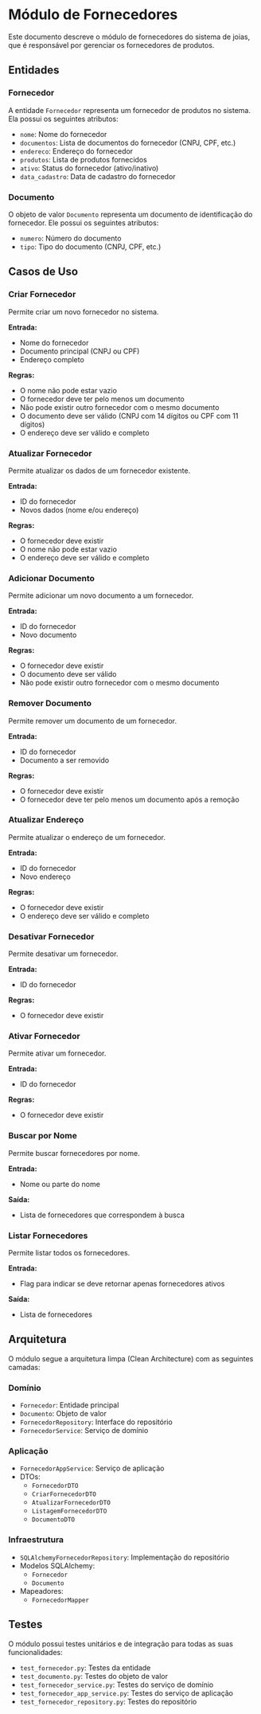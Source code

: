 # Módulo de Fornecedores

Este documento descreve o módulo de fornecedores do sistema de joias, que é responsável por gerenciar os fornecedores de produtos.

## Entidades

### Fornecedor

A entidade `Fornecedor` representa um fornecedor de produtos no sistema. Ela possui os seguintes atributos:

- `nome`: Nome do fornecedor
- `documentos`: Lista de documentos do fornecedor (CNPJ, CPF, etc.)
- `endereco`: Endereço do fornecedor
- `produtos`: Lista de produtos fornecidos
- `ativo`: Status do fornecedor (ativo/inativo)
- `data_cadastro`: Data de cadastro do fornecedor

### Documento

O objeto de valor `Documento` representa um documento de identificação do fornecedor. Ele possui os seguintes atributos:

- `numero`: Número do documento
- `tipo`: Tipo do documento (CNPJ, CPF, etc.)

## Casos de Uso

### Criar Fornecedor

Permite criar um novo fornecedor no sistema.

**Entrada:**
- Nome do fornecedor
- Documento principal (CNPJ ou CPF)
- Endereço completo

**Regras:**
- O nome não pode estar vazio
- O fornecedor deve ter pelo menos um documento
- Não pode existir outro fornecedor com o mesmo documento
- O documento deve ser válido (CNPJ com 14 dígitos ou CPF com 11 dígitos)
- O endereço deve ser válido e completo

### Atualizar Fornecedor

Permite atualizar os dados de um fornecedor existente.

**Entrada:**
- ID do fornecedor
- Novos dados (nome e/ou endereço)

**Regras:**
- O fornecedor deve existir
- O nome não pode estar vazio
- O endereço deve ser válido e completo

### Adicionar Documento

Permite adicionar um novo documento a um fornecedor.

**Entrada:**
- ID do fornecedor
- Novo documento

**Regras:**
- O fornecedor deve existir
- O documento deve ser válido
- Não pode existir outro fornecedor com o mesmo documento

### Remover Documento

Permite remover um documento de um fornecedor.

**Entrada:**
- ID do fornecedor
- Documento a ser removido

**Regras:**
- O fornecedor deve existir
- O fornecedor deve ter pelo menos um documento após a remoção

### Atualizar Endereço

Permite atualizar o endereço de um fornecedor.

**Entrada:**
- ID do fornecedor
- Novo endereço

**Regras:**
- O fornecedor deve existir
- O endereço deve ser válido e completo

### Desativar Fornecedor

Permite desativar um fornecedor.

**Entrada:**
- ID do fornecedor

**Regras:**
- O fornecedor deve existir

### Ativar Fornecedor

Permite ativar um fornecedor.

**Entrada:**
- ID do fornecedor

**Regras:**
- O fornecedor deve existir

### Buscar por Nome

Permite buscar fornecedores por nome.

**Entrada:**
- Nome ou parte do nome

**Saída:**
- Lista de fornecedores que correspondem à busca

### Listar Fornecedores

Permite listar todos os fornecedores.

**Entrada:**
- Flag para indicar se deve retornar apenas fornecedores ativos

**Saída:**
- Lista de fornecedores

## Arquitetura

O módulo segue a arquitetura limpa (Clean Architecture) com as seguintes camadas:

### Domínio

- `Fornecedor`: Entidade principal
- `Documento`: Objeto de valor
- `FornecedorRepository`: Interface do repositório
- `FornecedorService`: Serviço de domínio

### Aplicação

- `FornecedorAppService`: Serviço de aplicação
- DTOs:
  - `FornecedorDTO`
  - `CriarFornecedorDTO`
  - `AtualizarFornecedorDTO`
  - `ListagemFornecedorDTO`
  - `DocumentoDTO`

### Infraestrutura

- `SQLAlchemyFornecedorRepository`: Implementação do repositório
- Modelos SQLAlchemy:
  - `Fornecedor`
  - `Documento`
- Mapeadores:
  - `FornecedorMapper`

## Testes

O módulo possui testes unitários e de integração para todas as suas funcionalidades:

- `test_fornecedor.py`: Testes da entidade
- `test_documento.py`: Testes do objeto de valor
- `test_fornecedor_service.py`: Testes do serviço de domínio
- `test_fornecedor_app_service.py`: Testes do serviço de aplicação
- `test_fornecedor_repository.py`: Testes do repositório 